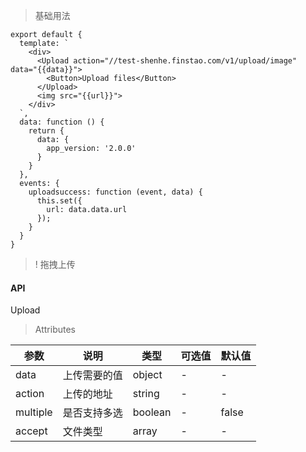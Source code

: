 > 基础用法

    export default {
      template: `
        <div>
          <Upload action="//test-shenhe.finstao.com/v1/upload/image" data="{{data}}">
            <Button>Upload files</Button>
          </Upload>
          <img src="{{url}}">
        </div>
      `,
      data: function () {
        return {
          data: {
            app_version: '2.0.0'
          }
        }
      },
      events: {
        uploadsuccess: function (event, data) {
          this.set({
            url: data.data.url
          });
        }
      }
    }

>! 拖拽上传

#### API

Upload

> Attributes

参数 | 说明 | 类型 | 可选值 | 默认值
---|---|---|---|---
data | 上传需要的值 | object | - | -
action | 上传的地址 | string | - | -
multiple | 是否支持多选 | boolean | - | false
accept | 文件类型 | array | - | -